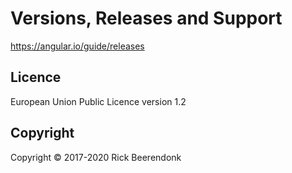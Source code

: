 # Versions, Releases and Support

https://angular.io/guide/releases

## Licence

European Union Public Licence version 1.2

## Copyright

Copyright © 2017-2020 Rick Beerendonk
